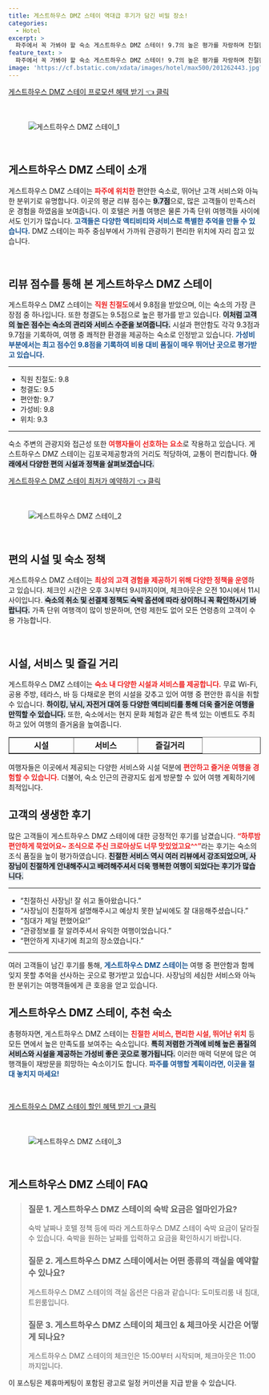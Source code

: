 ```yaml
---
title: 게스트하우스 DMZ 스테이 역대급 후기가 담긴 비밀 장소!
categories:
  - Hotel
excerpt: >
  파주에서 꼭 가봐야 할 숙소 게스트하우스 DMZ 스테이! 9.7의 높은 평가를 자랑하며 친절한 직원과 청결함 덕분에 완벽한 여행을 보장합니다. 편안한 숙식과 다양한 액티비티로 잊지 못할 추억을 만들어보세요!
feature_text: >
  파주에서 꼭 가봐야 할 숙소 게스트하우스 DMZ 스테이! 9.7의 높은 평가를 자랑하며 친절한 직원과 청결함 덕분에 완벽한 여행을 보장합니다. 편안한 숙식과 다양한 액티비티로 잊지 못할 추억을 만들어보세요!
image: 'https://cf.bstatic.com/xdata/images/hotel/max500/201262443.jpg?k=70bf5f6a3e0a65ecfe3475b468904ca4f710b20051ea7a7fb5818e524e7d6a3f&o=&hp=1'
---
```


<p><a class="modoo-button" href="https://tinyurl.com/2av87vfu" rel="nofollow noopener">게스트하우스 DMZ 스테이 프로모션 혜택 받기 👈 클릭</a></p><br/>
<figure class="image"><img alt="게스트하우스 DMZ 스테이_1" src="https://cf.bstatic.com/xdata/images/hotel/max1024x768/201262438.jpg?k=be32ef6d70486621d3cffb73aefa14853028899492f58d9f634faa5a2d1ce114&amp;o=&amp;hp=1"/></figure><br/>

<h2 data-ke-size="size26" id="게스트하우스_DMZ_스테이소개">게스트하우스 DMZ 스테이 소개</h2>
<p data-ke-size="size16">게스트하우스 DMZ 스테이는 <b><span style="color: #ee2323;">파주에 위치한</span></b> 편안한 숙소로, 뛰어난 고객 서비스와 아늑한 분위기로 유명합니다. 이곳의 평균 리뷰 점수는 <b><span style="background-color: #21538527;">9.7점</span></b>으로, 많은 고객들이 만족스러운 경험을 하였음을 보여줍니다. 이 호텔은 커플 여행은 물론 가족 단위 여행객들 사이에서도 인기가 많습니다. <b><span style="color: #1a5490;">고객들은 다양한 액티비티와 서비스로 특별한 추억을 만들 수 있습니다.</span></b> DMZ 스테이는 파주 중심부에서 가까워 관광하기 편리한 위치에 자리 잡고 있습니다.</p>
<p data-ke-size="size16"> </p>
<h2 data-ke-size="size23" id="리뷰_점수를_통해_본_게스트하우스_DMZ_스테이">리뷰 점수를 통해 본 게스트하우스 DMZ 스테이</h2>
<p data-ke-size="size16">게스트하우스 DMZ 스테이는 <b><span style="color: #ee2323;">직원 친절도</span></b>에서 9.8점을 받았으며, 이는 숙소의 가장 큰 장점 중 하나입니다. 또한 청결도는 9.5점으로 높은 평가를 받고 있습니다. <b><span style="background-color: #21538527;">이처럼 고객의 높은 점수는 숙소의 관리와 서비스 수준을 보여줍니다.</span></b> 시설과 편안함도 각각 9.3점과 9.7점을 기록하여, 여행 중 쾌적한 환경을 제공하는 숙소로 인정받고 있습니다. <b><span style="color: #1a5490;">가성비 부분에서는 최고 점수인 9.8점을 기록하여 비용 대비 품질이 매우 뛰어난 곳으로 평가받고 있습니다.</span></b></p>
<hr contenteditable="false" data-ke-style="style5" data-ke-type="horizontalRule"/>
<ul data-ke-list-type="disc" style="list-style-type: disc;">
<li>직원 친절도: 9.8</li>
<li>청결도: 9.5</li>
<li>편안함: 9.7</li>
<li>가성비: 9.8</li>
<li>위치: 9.3</li>
</ul>
<hr contenteditable="false" data-ke-style="style5" data-ke-type="horizontalRule"/>
<p data-ke-size="size16">숙소 주변의 관광지와 접근성 또한 <b><span style="color: #ee2323;">여행자들이 선호하는 요소</span></b>로 작용하고 있습니다. 게스트하우스 DMZ 스테이는 김포국제공항과의 거리도 적당하여, 교통이 편리합니다. <b><span style="background-color: #21538527;">아래에서 다양한 편의 시설과 정책을 살펴보겠습니다.</span></b></p>
<p><a class="modoo-button" href="https://tinyurl.com/2av87vfu" rel="nofollow noopener">게스트하우스 DMZ 스테이 최저가 예약하기 👈 클릭</a></p><br/>
<figure class="image"><img alt="게스트하우스 DMZ 스테이_2" src="https://cf.bstatic.com/xdata/images/hotel/max500/201262443.jpg?k=70bf5f6a3e0a65ecfe3475b468904ca4f710b20051ea7a7fb5818e524e7d6a3f&amp;o=&amp;hp=1"/></figure><br/>
<h2 data-ke-size="size23" id="편의시설_및_숙소정책">편의 시설 및 숙소 정책</h2>
<p data-ke-size="size16">게스트하우스 DMZ 스테이는 <b><span style="color: #ee2323;">최상의 고객 경험을 제공하기 위해 다양한 정책을 운영</span></b>하고 있습니다. 체크인 시간은 오후 3시부터 9시까지이며, 체크아웃은 오전 10시에서 11시 사이입니다. <b><span style="background-color: #21538527;">숙소의 취소 및 선결제 정책도 숙박 옵션에 따라 상이하니 꼭 확인하시기 바랍니다.</span></b> 가족 단위 여행객이 많이 방문하며, 연령 제한도 없어 모든 연령층의 고객이 수용 가능합니다.</p>
<p data-ke-size="size16"> </p>
<h2 data-ke-size="size23" id="시설_서비스_및_즐길거리">시설, 서비스 및 즐길 거리</h2>
<p data-ke-size="size16">게스트하우스 DMZ 스테이는 <b><span style="color: #ee2323;">숙소 내 다양한 시설과 서비스를 제공합니다.</span></b> 무료 Wi-Fi, 공용 주방, 테라스, 바 등 다채로운 편의 시설을 갖추고 있어 여행 중 편안한 휴식을 취할 수 있습니다. <b><span style="background-color: #21538527;">하이킹, 낚시, 자전거 대여 등 다양한 액티비티를 통해 더욱 즐거운 여행을 만끽할 수 있습니다.</span></b> 또한, 숙소에서는 현지 문화 체험과 같은 특색 있는 이벤트도 주최하고 있어 여행의 즐거움을 높여줍니다.</p>
<table border="1" data-ke-align="alignLeft" data-ke-style="style16" style="border-collapse: collapse; width: 100%; height: 34px;">
<tbody>
<tr style="height: 17px;">
<td style="width: 33.3333%; text-align: center; height: 17px;"><b>시설</b></td>
<td style="width: 33.3333%; text-align: center; height: 17px;"><b>서비스</b></td>
<td style="width: 33.3333%; text-align: center; height: 17px;"><b>즐길거리</b></td>
</tr>
<tr style="height: 17px;">
<td style="width: 33.3333%; text-align: center; height: 17px;">무료 Wi-Fi</td>
<td style="width: 33.3333%; text-align: center; height: 17px;">픽업 서비스</td>
<td style="width: 33.3333%; text-align: center; height: 17px;">하이킹</td>
</tr>
<tr>
<td style="width: 33.3333%; text-align: center;">공용 주방</td>
<td style="width: 33.3333%; text-align: center;">관광 안내 서비스</td>
<td style="width: 33.3333%; text-align: center;">자전거 대여</td>
</tr>
<tr>
<td style="width: 33.3333%; text-align: center;">바</td>
<td style="width: 33.3333%; text-align: center;">저녁 프로그램</td>
<td style="width: 33.3333%; text-align: center;">문화 체험</td>
</tr>
</tbody>
</table>
<p data-ke-size="size16">여행자들은 이곳에서 제공되는 다양한 서비스와 시설 덕분에 <b><span style="color: #ee2323;">편안하고 즐거운 여행을 경험할 수 있습니다.</span></b> 더불어, 숙소 인근의 관광지도 쉽게 방문할 수 있어 여행 계획하기에 최적입니다.</p>
<h2 data-ke-size="size23" id="투숙객_리뷰_및_후기">고객의 생생한 후기</h2>
<p data-ke-size="size16">많은 고객들이 게스트하우스 DMZ 스테이에 대한 긍정적인 후기를 남겼습니다. <b><span style="color: #ee2323;">“하루밤 편안하게 묵었어요~ 조식으로 주신 크로아상도 너무 맛있었고요^^”</span></b>라는 후기는 숙소의 조식 품질을 높이 평가하였습니다. <b><span style="background-color: #21538527;">친절한 서비스 역시 여러 리뷰에서 강조되었으며, 사장님이 친절하게 안내해주시고 배려해주셔서 더욱 행복한 여행이 되었다는 후기가 많습니다.</span></b></p>
<hr contenteditable="false" data-ke-style="style5" data-ke-type="horizontalRule"/>
<ul data-ke-list-type="disc" style="list-style-type: disc;">
<li>“친절하신 사장님! 잘 쉬고 돌아왔습니다.”</li>
<li>“사장님이 친절하게 설명해주시고 예상치 못한 날씨에도 잘 대응해주셨습니다.”</li>
<li>“침대가 제일 편했어요!”</li>
<li>“관광정보를 잘 알려주셔서 유익한 여행이었습니다.”</li>
<li>“편안하게 지내기에 최고의 장소였습니다.”</li>
</ul>
<hr contenteditable="false" data-ke-style="style5" data-ke-type="horizontalRule"/>
<p data-ke-size="size16">여러 고객들이 남긴 후기를 통해, <b><span style="color: #1a5490;">게스트하우스 DMZ 스테이는</span></b> 여행 중 편안함과 함께 잊지 못할 추억을 선사하는 곳으로 평가받고 있습니다. 사장님의 세심한 서비스와 아늑한 분위기는 여행객들에게 큰 호응을 얻고 있습니다.</p>
<h2 data-ke-size="size23" id="전체_총평">게스트하우스 DMZ 스테이, 추천 숙소</h2>
<p data-ke-size="size16">총평하자면, 게스트하우스 DMZ 스테이는 <b><span style="color: #ee2323;">친절한 서비스, 편리한 시설, 뛰어난 위치</span></b> 등 모든 면에서 높은 만족도를 보여주는 숙소입니다. <b><span style="background-color: #21538527;">특히 저렴한 가격에 비해 높은 품질의 서비스와 시설을 제공하는 가성비 좋은 곳으로 평가됩니다.</span></b> 이러한 매력 덕분에 많은 여행객들이 재방문을 희망하는 숙소이기도 합니다. <b><span style="color: #1a5490;">파주를 여행할 계획이라면, 이곳을 절대 놓치지 마세요!</span></b></p>
<p data-ke-size="size16"> </p>
<p> </p>
<p><a class="modoo-button" href="https://tinyurl.com/2av87vfu" rel="nofollow noopener">게스트하우스 DMZ 스테이 할인 혜택 받기 👈 클릭</a></p><br>

<figure class="image"><img src="https://cf.bstatic.com/xdata/images/hotel/max500/201262434.jpg?k=a75ca7bf72895819ea85dc5c6b60f1e43a80732abc7628cb5602cc9cfd2036dc&o=&hp=1" alt="게스트하우스 DMZ 스테이_3"></figure><br>
<h2 id="게스트하우스 DMZ 스테이_FAQ">게스트하우스 DMZ 스테이 FAQ</h2>
<div itemscope="" itemtype="https://schema.org/FAQPage"> 
<blockquote> 
<div itemscope="" itemprop="mainEntity" itemtype="https://schema.org/Question"> 
<h3 id="질문_1" itemprop="name">질문 1. 게스트하우스 DMZ 스테이의 숙박 요금은 얼마인가요?</h3> 
<div itemscope="" itemprop="acceptedAnswer" itemtype="https://schema.org/Answer"> 
<span itemprop="text"> 
<p>숙박 날짜나 호텔 정책 등에 따라 게스트하우스 DMZ 스테이 숙박 요금이 달라질 수 있습니다. 숙박을 원하는 날짜를 입력하고 요금을 확인하시기 바랍니다.</p> 
</span> 
</div> 
</div> 

<div itemscope="" itemprop="mainEntity" itemtype="https://schema.org/Question"> 
<h3 id="질문_2" itemprop="name">질문 2. 게스트하우스 DMZ 스테이에서는 어떤 종류의 객실을 예약할 수 있나요?</h3> 
<div itemscope="" itemprop="acceptedAnswer" itemtype="https://schema.org/Answer"> 
<span itemprop="text"> 
<p>게스트하우스 DMZ 스테이의 객실 옵션은 다음과 같습니다: 도미토리룸 내 침대, 트윈룸입니다.</p> 
</span> 
</div> 
</div> 

<div itemscope="" itemprop="mainEntity" itemtype="https://schema.org/Question"> 
<h3 id="질문_3" itemprop="name">질문 3. 게스트하우스 DMZ 스테이의 체크인 & 체크아웃 시간은 어떻게 되나요?</h3> 
<div itemscope="" itemprop="acceptedAnswer" itemtype="https://schema.org/Answer"> 
<span itemprop="text"> 
<p>게스트하우스 DMZ 스테이의 체크인은 15:00부터 시작되며, 체크아웃은 11:00까지입니다.</p> 
</span> 
</div> 
</div> 
</blockquote> 
</div><p>이 포스팅은 제휴마케팅이 포함된 광고로 일정 커미션을 지급 받을 수 있습니다.</p>

